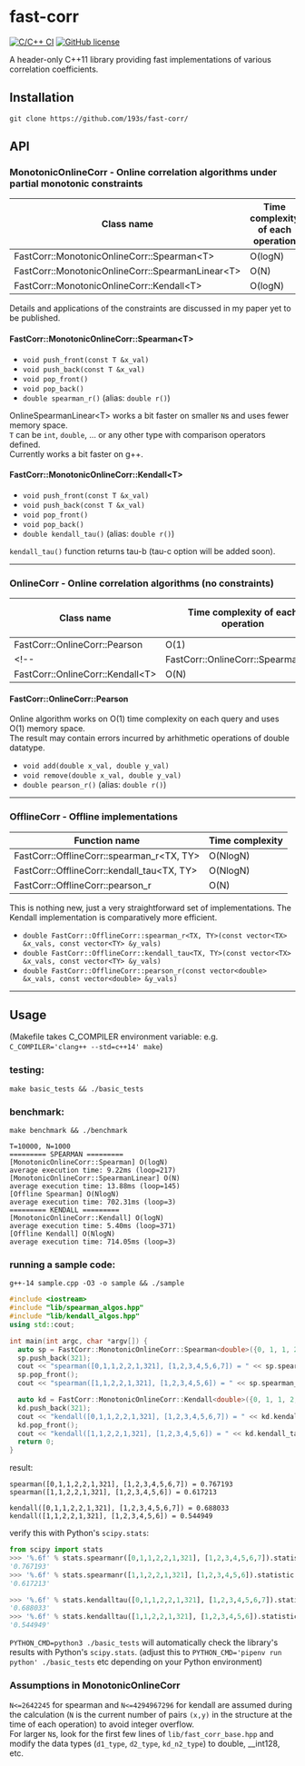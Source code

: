 # fast-corr
[![C/C++ CI](https://github.com/193s/fast-corr/actions/workflows/c-cpp.yml/badge.svg)](https://github.com/193s/fast-corr/actions/workflows/c-cpp.yml)
[![GitHub license](https://img.shields.io/badge/license-MIT-blue.svg)](https://raw.githubusercontent.com/martinus/unordered_dense/main/LICENSE)  

A header-only C++11 library providing fast implementations of various correlation coefficients.

## Installation
`git clone https://github.com/193s/fast-corr/`

## API
### MonotonicOnlineCorr - Online correlation algorithms under partial monotonic constraints
| Class name | Time complexity of each operation |
| ---- | ---- |
| FastCorr::MonotonicOnlineCorr::Spearman\<T\>       | O(logN) |
| FastCorr::MonotonicOnlineCorr::SpearmanLinear\<T\> | O(N)    |
| FastCorr::MonotonicOnlineCorr::Kendall\<T\>        | O(logN) |

Details and applications of the constraints are discussed in my paper yet to be published.
#### FastCorr::MonotonicOnlineCorr::Spearman\<T\>
- `void push_front(const T &x_val)`
- `void push_back(const T &x_val)`
- `void pop_front()`
- `void pop_back()`
- `double spearman_r()` (alias: `double r()`)

OnlineSpearmanLinear\<T\> works a bit faster on smaller `N`s and uses fewer memory space.  
`T` can be `int`, `double`, ... or any other type with comparison operators defined.  
Currently works a bit faster on g++.  

#### FastCorr::MonotonicOnlineCorr::Kendall\<T\>
- `void push_front(const T &x_val)`
- `void push_back(const T &x_val)`
- `void pop_front()`
- `void pop_back()`
- `double kendall_tau()` (alias: `double r()`)  

`kendall_tau()` function returns tau-b (tau-c option will be added soon).

----------------

### OnlineCorr - Online correlation algorithms (no constraints)
| Class name | Time complexity of each operation | Overall memory use |
| ---- | ---- | ---- |
| FastCorr::OnlineCorr::Pearson | O(1) | O(1) |
<!--| FastCorr::OnlineCorr::Spearman\<T\> | O(logN) |
| FastCorr::OnlineCorr::Kendall\<T\> | O(N) |-->

#### FastCorr::OnlineCorr::Pearson
Online algorithm works on O(1) time complexity on each query and uses O(1) memory space.  
The result may contain errors incurred by arhithmetic operations of double datatype.  
  - `void add(double x_val, double y_val)`
  - `void remove(double x_val, double y_val)`
  - `double pearson_r()` (alias: `double r()`)

----------------

### OfflineCorr - Offline implementations
| Function name | Time complexity |
| ---- | ---- |
| FastCorr::OfflineCorr::spearman\_r\<TX, TY\>  | O(NlogN) |
| FastCorr::OfflineCorr::kendall\_tau\<TX, TY\> | O(NlogN) |
| FastCorr::OfflineCorr::pearson\_r        | O(N)     |

This is nothing new, just a very straightforward set of implementations. The Kendall implementation is comparatively more efficient.  
- `double FastCorr::OfflineCorr::spearman_r<TX, TY>(const vector<TX> &x_vals, const vector<TY> &y_vals)`
- `double FastCorr::OfflineCorr::kendall_tau<TX, TY>(const vector<TX> &x_vals, const vector<TY> &y_vals)`
- `double FastCorr::OfflineCorr::pearson_r(const vector<double> &x_vals, const vector<double> &y_vals)`

----------------

## Usage
(Makefile takes C\_COMPILER environment variable: e.g. `C_COMPILER='clang++ --std=c++14' make`)

### testing:
`make basic_tests && ./basic_tests`  

### benchmark:
`make benchmark && ./benchmark`  

```
T=10000, N=1000
========= SPEARMAN =========
[MonotonicOnlineCorr::Spearman] O(logN)
average execution time: 9.22ms (loop=217)
[MonotonicOnlineCorr::SpearmanLinear] O(N)
average execution time: 13.88ms (loop=145)
[Offline Spearman] O(NlogN)
average execution time: 702.31ms (loop=3)
========= KENDALL =========
[MonotonicOnlineCorr::Kendall] O(logN)
average execution time: 5.40ms (loop=371)
[Offline Kendall] O(NlogN)
average execution time: 714.05ms (loop=3)
```
<!--
- `./a.out r <<< "20000 1000"` : testing on randomized sequence without duplicate values, T=20000, N=1000
- `./a.out d <<< "20000 1000"` : testing on randomized sequence with duplicate values, T=20000, N=1000
-->

### running a sample code:
`g++-14 sample.cpp -O3 -o sample && ./sample`  
```c++
#include <iostream>
#include "lib/spearman_algos.hpp"
#include "lib/kendall_algos.hpp"
using std::cout;

int main(int argc, char *argv[]) {
  auto sp = FastCorr::MonotonicOnlineCorr::Spearman<double>({0, 1, 1, 2, 2, 1});
  sp.push_back(321);
  cout << "spearman([0,1,1,2,2,1,321], [1,2,3,4,5,6,7]) = " << sp.spearman_r() << "\n";
  sp.pop_front();
  cout << "spearman([1,1,2,2,1,321], [1,2,3,4,5,6]) = " << sp.spearman_r() << "\n";

  auto kd = FastCorr::MonotonicOnlineCorr::Kendall<double>({0, 1, 1, 2, 2, 1});
  kd.push_back(321);
  cout << "kendall([0,1,1,2,2,1,321], [1,2,3,4,5,6,7]) = " << kd.kendall_tau() << "\n";
  kd.pop_front();
  cout << "kendall([1,1,2,2,1,321], [1,2,3,4,5,6]) = " << kd.kendall_tau() << "\n";
  return 0;
}
```

result:
```
spearman([0,1,1,2,2,1,321], [1,2,3,4,5,6,7]) = 0.767193
spearman([1,1,2,2,1,321], [1,2,3,4,5,6]) = 0.617213

kendall([0,1,1,2,2,1,321], [1,2,3,4,5,6,7]) = 0.688033
kendall([1,1,2,2,1,321], [1,2,3,4,5,6]) = 0.544949
```

verify this with Python's `scipy.stats`:
```python
from scipy import stats
>>> '%.6f' % stats.spearmanr([0,1,1,2,2,1,321], [1,2,3,4,5,6,7]).statistic
'0.767193'
>>> '%.6f' % stats.spearmanr([1,1,2,2,1,321], [1,2,3,4,5,6]).statistic
'0.617213'

>>> '%.6f' % stats.kendalltau([0,1,1,2,2,1,321], [1,2,3,4,5,6,7]).statistic
'0.688033'
>>> '%.6f' % stats.kendalltau([1,1,2,2,1,321], [1,2,3,4,5,6]).statistic
'0.544949'
```

`PYTHON_CMD=python3 ./basic_tests` will automatically check the library's results with Python's `scipy.stats`. (adjust this to `PYTHON_CMD='pipenv run python' ./basic_tests` etc depending on your Python environment)

### Assumptions in MonotonicOnlineCorr
`N<=2642245` for spearman and `N<=4294967296` for kendall are assumed during the calculation (`N` is the current number of pairs `(x,y)` in the structure at the time of each operation) to avoid integer overflow.  
For larger `N`s, look for the first few lines of `lib/fast_corr_base.hpp` and modify the data types (`d1_type`, `d2_type`, `kd_n2_type`) to double, \_\_int128, etc.  

